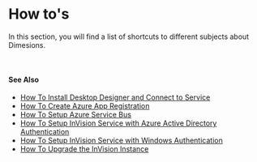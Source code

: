 
# How to's

In this section, you will find a list of shortcuts to different subjects about Dimesions.

<br/>

#### See Also  

* [How To Install Desktop Designer and Connect to Service](howto/install.md)
* [How To Create Azure App Registration](howto/azure-registration.md)
* [How To Setup Azure Service Bus](howto/azuread.md)
* [How To Setup InVision Service with Azure Active Directory Authentication](howto/ad-authentication.md)
* [How To Setup InVision Service with Windows Authentication](howto/win-authentication.md)
* [How To Upgrade the InVision Instance](howto/instance.md)





